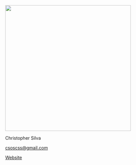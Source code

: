 <img src="http://i.imgur.com/rpsGgHZ.jpg" width="400">

Christopher Silva

csoscss@gmail.com

<a href=http://csos95.ddns.net>Website</a>
